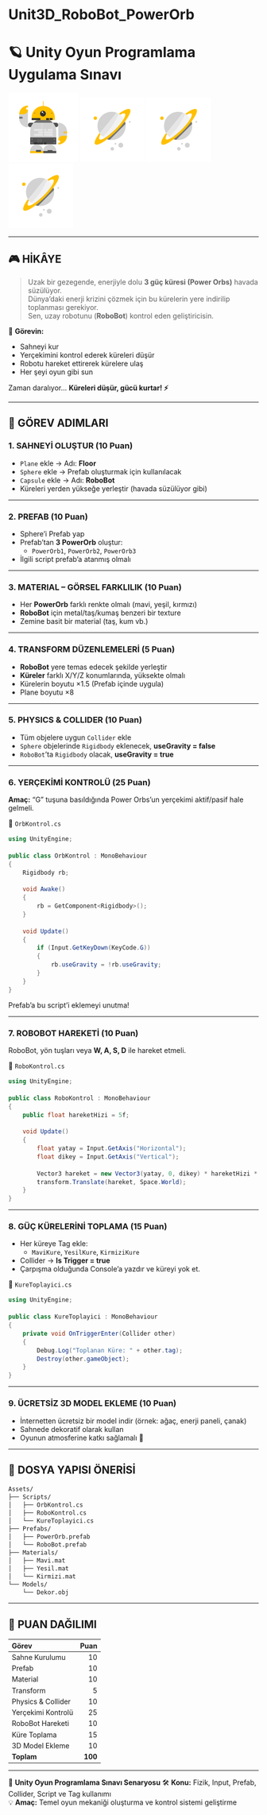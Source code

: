 # Unit3D_RoboBot_PowerOrb

# 🪐 Unity Oyun Programlama Uygulama Sınavı

![RoboBot](ReadMeImages/robo_bot.svg)
![PowerOrb1](ReadMeImages/power_orb.svg)
![PowerOrb2](ReadMeImages/power_orb.svg)
![PowerOrb3](ReadMeImages/power_orb.svg)

---

## 🎮 HİKÂYE

> Uzak bir gezegende, enerjiyle dolu **3 güç küresi (Power Orbs)** havada süzülüyor.  
> Dünya’daki enerji krizini çözmek için bu kürelerin yere indirilip toplanması gerekiyor.  
> Sen, uzay robotunu (**RoboBot**) kontrol eden geliştiricisin.

🧠 **Görevin:**
- Sahneyi kur  
- Yerçekimini kontrol ederek küreleri düşür  
- Robotu hareket ettirerek kürelere ulaş  
- Her şeyi oyun gibi sun  

Zaman daralıyor... **Küreleri düşür, gücü kurtar! ⚡**

---

## 🧩 GÖREV ADIMLARI

### 1. SAHNEYİ OLUŞTUR (10 Puan)
- `Plane` ekle → Adı: **Floor**
- `Sphere` ekle → Prefab oluşturmak için kullanılacak
- `Capsule` ekle → Adı: **RoboBot**
- Küreleri yerden yükseğe yerleştir (havada süzülüyor gibi)

---

### 2. PREFAB (10 Puan)
- Sphere’i Prefab yap  
- Prefab’tan **3 PowerOrb** oluştur:
  - `PowerOrb1`, `PowerOrb2`, `PowerOrb3`
- İlgili script prefab’a atanmış olmalı

---

### 3. MATERIAL – GÖRSEL FARKLILIK (10 Puan)
- Her **PowerOrb** farklı renkte olmalı (mavi, yeşil, kırmızı)
- **RoboBot** için metal/taş/kumaş benzeri bir texture
- Zemine basit bir material (taş, kum vb.)

---

### 4. TRANSFORM DÜZENLEMELERİ (5 Puan)
- **RoboBot** yere temas edecek şekilde yerleştir
- **Küreler** farklı X/Y/Z konumlarında, yüksekte olmalı
- Kürelerin boyutu ×1.5 (Prefab içinde uygula)
- Plane boyutu ×8

---

### 5. PHYSICS & COLLIDER (10 Puan)
- Tüm objelere uygun `Collider` ekle
- `Sphere` objelerinde `Rigidbody` eklenecek, **useGravity = false**
- `RoboBot`’ta `Rigidbody` olacak, **useGravity = true**

---

### 6. YERÇEKİMİ KONTROLÜ (25 Puan)
**Amaç:** “G” tuşuna basıldığında Power Orbs’un yerçekimi aktif/pasif hale gelmeli.

📄 `OrbKontrol.cs`
```csharp
using UnityEngine;

public class OrbKontrol : MonoBehaviour
{
    Rigidbody rb;

    void Awake()
    {
        rb = GetComponent<Rigidbody>();
    }

    void Update()
    {
        if (Input.GetKeyDown(KeyCode.G))
        {
            rb.useGravity = !rb.useGravity;
        }
    }
}
```

Prefab’a bu script’i eklemeyi unutma!

---

### 7. ROBOBOT HAREKETİ (10 Puan)
RoboBot, yön tuşları veya **W, A, S, D** ile hareket etmeli.

📄 `RoboKontrol.cs`
```csharp
using UnityEngine;

public class RoboKontrol : MonoBehaviour
{
    public float hareketHizi = 5f;

    void Update()
    {
        float yatay = Input.GetAxis("Horizontal");
        float dikey = Input.GetAxis("Vertical");

        Vector3 hareket = new Vector3(yatay, 0, dikey) * hareketHizi * Time.deltaTime;
        transform.Translate(hareket, Space.World);
    }
}
```

---

### 8. GÜÇ KÜRELERİNİ TOPLAMA (15 Puan)
- Her küreye Tag ekle:
  - `MaviKure`, `YesilKure`, `KirmiziKure`
- Collider → **Is Trigger = true**
- Çarpışma olduğunda Console’a yazdır ve küreyi yok et.

📄 `KureToplayici.cs`
```csharp
using UnityEngine;

public class KureToplayici : MonoBehaviour
{
    private void OnTriggerEnter(Collider other)
    {
        Debug.Log("Toplanan Küre: " + other.tag);
        Destroy(other.gameObject);
    }
}
```

---

### 9. ÜCRETSİZ 3D MODEL EKLEME (10 Puan)
- İnternetten ücretsiz bir model indir (örnek: ağaç, enerji paneli, çanak)
- Sahnede dekoratif olarak kullan
- Oyunun atmosferine katkı sağlamalı 🌌

---

## 💾 DOSYA YAPISI ÖNERİSİ
```
Assets/
├── Scripts/
│   ├── OrbKontrol.cs
│   ├── RoboKontrol.cs
│   └── KureToplayici.cs
├── Prefabs/
│   ├── PowerOrb.prefab
│   └── RoboBot.prefab
├── Materials/
│   ├── Mavi.mat
│   ├── Yesil.mat
│   └── Kirmizi.mat
└── Models/
    └── Dekor.obj
```

---

## 🧠 PUAN DAĞILIMI
| Görev | Puan |
|:--|--:|
| Sahne Kurulumu | 10 |
| Prefab | 10 |
| Material | 10 |
| Transform | 5 |
| Physics & Collider | 10 |
| Yerçekimi Kontrolü | 25 |
| RoboBot Hareketi | 10 |
| Küre Toplama | 15 |
| 3D Model Ekleme | 10 |
| **Toplam** | **100** |

---

📘 **Unity Oyun Programlama Sınavı Senaryosu**
🛠️ **Konu:** Fizik, Input, Prefab, Collider, Script ve Tag kullanımı  
💡 **Amaç:** Temel oyun mekaniği oluşturma ve kontrol sistemi geliştirme
